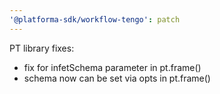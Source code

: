 ```yaml
---
'@platforma-sdk/workflow-tengo': patch
---
```


PT library fixes:
  - fix for infetSchema parameter in pt.frame()
  - schema now can be set via opts in pt.frame()
